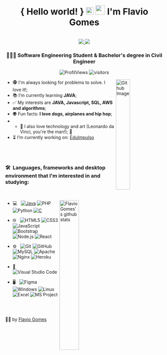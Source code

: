 <h1 align="center">{ Hello world! } 
                   <img src="https://github.com/rajput2107/rajput2107/blob/master/Assets/Earth.gif" width="24px">
                   <img src="https://raw.githubusercontent.com/iampavangandhi/iampavangandhi/master/gifs/Hi.gif" width="30px"> I'm Flavio Gomes</h1>
 <p align="center"><br/>

  <a href="https://www.linkedin.com/in/flaviogomesbr/"  target="_blank">
    <img src="https://img.shields.io/badge/-LinkedIn-blue?style=flat&logo=Linkedin&logoColor=white">
  </a>

  <a href="mailto:flaviogonasc@gmail.com" target="_blank">
    <img src="https://img.shields.io/badge/-Gmail-c14438?style=flat&logo=Gmail&logoColor=white">
  </a>

</p>

<h3 align="center">👨🏽‍💻 Software Engineering Student & Bachelor's degree in Civil Engineer </h3>

<p align="center">
  <img alt="ProfilViews" src="https://views.whatilearened.today/views/github/flaviogomesbr/flaviogomesbr.svg" />
  <img alt="visitors" src="https://visitor-badge.glitch.me/badge?page_id=flaviogomesbr.flaviogomesbr" />
</p>

<img width="30%" align="right" alt="Github Image" src="https://media.giphy.com/media/fwbZnTftCXVocKzfxR/giphy.gif"/>

- 🕵️‍ I'm always looking for problems to solve. I love it!;
- 📚 I’m currently learning **JAVA**;
- ✅ My interests are **JAVA, Javascript, SQL, AWS and algorithms**;
- 👽 Fun facts: **I love dogs, airplanes and hip hop**;
- - 🤖 I also love technology and art (Leonardo da Vinci, you're the man!); 🎨
- ⏳ I’m currently working on: <a href="https://eduimpulso.herokuapp.com/quiz" target="_blank">EduImpulso </a>

<br/>
<br/>

<h3>🛠 &nbsp;Languages, frameworks and desktop environment that I'm interested in and studying:</h3> 
<br/>
<p>

  <a href="https://github.com/flaviogomesbr/github-readme-stats">
  <img width="35%" align="right" alt="FlavioGomes's github stats" src="https://github-readme-stats.vercel.app/api/top-langs/?username=flaviogomesbr&count_private=true&theme=dracula">
  </a>

- 💻 &nbsp;
  [![Java](https://img.shields.io/badge/Java-orange?style=flat&logo=java&logoColor=white&link=https://github.com/flaviogomesbr)](https://github.com/flaviogomesbr) 
  ![PHP](https://img.shields.io/badge/PHP-%23777BB4.svg?&style=flat&logo=php&logoColor=white)
  ![Python](https://img.shields.io/badge/Python%20-%2314354C.svg?&style=flat&logo=python&logoColor=white)
  [![C](https://img.shields.io/badge/-A8B9CC?style=flat&logo=c&logoColor=white&link=https://github.com/flaviogomesbr)](https://github.com/flaviogomesbr) 

  
- 🌐 &nbsp;
  ![HTML5](https://img.shields.io/badge/HTML5%20-%23E34F26.svg?&style=flat&logo=html5&logoColor=white)
  ![CSS3](https://img.shields.io/badge/-CSS3-549FDE?style=flat-square&logo=css3&logoColor=white)
  ![JavaScript](https://img.shields.io/badge/-JavaScript-black?style=flat-square&logo=javascript)
  ![Bootstrap](https://img.shields.io/badge/BootStrap%20-%23563D7C.svg?&style=flat&logo=bootstrap&logoColor=white)
  ![Node.js](https://img.shields.io/badge/Node.js%20-%2343853D.svg?&style=flat&logo=node.js&logoColor=white)
  ![React](https://img.shields.io/badge/React.js%20-%2320232a.svg?&style=flat&logo=react&logoColor=%2361DAFB)
  
- ⚙️ &nbsp;
  ![Git](https://img.shields.io/badge/Git%20-%23F05033.svg?&style=flat&logo=git&logoColor=white)
  ![GitHub](https://img.shields.io/badge/GitHub%20-%23121011.svg?&style=flat&logo=github&logoColor=white)
  ![MySQL](https://img.shields.io/badge/MySQL-%2300f.svg?&style=flat&logo=mysql&logoColor=white)
  ![Apache](https://img.shields.io/badge/Apache%20-%23D42029.svg?&style=flat&logo=apache&logoColor=white)
  ![Nginx](https://img.shields.io/badge/Nginx%20-%23009639.svg?&style=flat&logo=nginx&logoColor=white)
  ![Heroku](https://img.shields.io/badge/Heroku%20-%23430098.svg?&style=flat&logo=heroku&logoColor=white)

- 🔧 &nbsp;
  ![Visual Studio Code](https://img.shields.io/badge/-Visual%20Studio%20Code-333333?style=flat&logo=visual-studio-code&logoColor=007ACC)
- 🖥 &nbsp;
  ![Figma](https://img.shields.io/badge/Figma%20-%23F24E1E.svg?&style=flat&logo=figma&logoColor=white)
  ![Windows](https://img.shields.io/badge/-Windows-00ADEF?style=flat-square&logo=windows&logoColor=white)
  ![Linux](https://img.shields.io/badge/-Linux-16C60C?style=flat-square&logo=linux&logoColor=white)
  ![Excel](https://img.shields.io/badge/-MS_Excel-16C60C?style=flat-square&logo=excel&logoColor=white)
  ![MS Project](https://img.shields.io/badge/-MS_Project-16C60C?style=flat-square&logo=project&logoColor=white)

<br/>

<br/>

<p align="center">

👨‍🚀 by [Flavio Gomes](https://github.com/flaviogomesbr)

</p>

<!-- ![React Native](https://img.shields.io/badge/-React%20Native-45b8d8?style=flat-square&logo=react&logoColor=white) --!>                                                      <!-- ![Vercel](https://img.shields.io/badge/-Vercel-000?style=flat-square&logo=vercel&logoColor=white) --!>     
